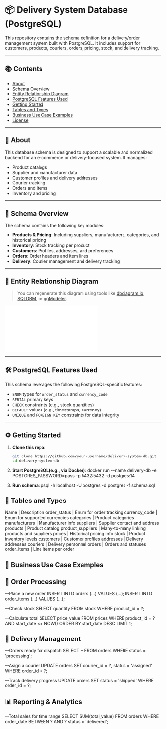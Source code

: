 # 📦 Delivery System Database (PostgreSQL)

This repository contains the schema definition for a delivery/order management system built with PostgreSQL. It includes support for customers, products, couriers, orders, pricing, stock, and delivery tracking.

---

## 📚 Contents

- [About](#-about)
- [Schema Overview](#-schema-overview)
- [Entity Relationship Diagram](#-entity-relationship-diagram)
- [PostgreSQL Features Used](#-postgresql-features-used)
- [Getting Started](#-getting-started)
- [Tables and Types](#-tables-and-types)
- [Business Use Case Examples](#-business-use-case-examples)
- [License](#-license)

---

## 📖 About

This database schema is designed to support a scalable and normalized backend for an e-commerce or delivery-focused system. It manages:

- Product catalogs
- Supplier and manufacturer data
- Customer profiles and delivery addresses
- Courier tracking
- Orders and items
- Inventory and pricing

---

## 🧠 Schema Overview

The schema contains the following key modules:

- **Products & Pricing**: Including suppliers, manufacturers, categories, and historical pricing
- **Inventory**: Stock tracking per product
- **Customers**: Profiles, addresses, and preferences
- **Orders**: Order headers and item lines
- **Delivery**: Courier management and delivery tracking

---

## 🧭 Entity Relationship Diagram

> You can regenerate this diagram using tools like [dbdiagram.io](https://dbdiagram.io), [SQLDBM](https://sqldbm.com), or [pgModeler](https://pgmodeler.io/).

![Schema Diagram](docs/schema_diagram.pdf)

---

## 🛠 PostgreSQL Features Used

This schema leverages the following PostgreSQL-specific features:

- `ENUM` types for `order_status` and `currency_code`
- `SERIAL` primary keys
- `CHECK` constraints (e.g., stock quantities)
- `DEFAULT` values (e.g., timestamps, currency)
- `UNIQUE` and `FOREIGN KEY` constraints for data integrity

---

## ⚙️ Getting Started

1. **Clone this repo**:
   ```bash
   git clone https://github.com/your-username/delivery-system-db.git
   cd delivery-system-db

2. **Start PostgreSQL(e.g., via Docker)**:
docker run --name delivery-db -e POSTGRES_PASSWORD=pass -p 5432:5432 -d postgres:14

3. **Run schema**:
psql -h localhost -U postgres -d postgres -f schema.sql


## 🧾 Tables and Types
Name | Description
order_status | Enum for order tracking
currency_code | Enum for supported currencies
categories | Product categories
manufacturers | Manufacturer info
suppliers | Supplier contact and address
products | Product catalog
product_suppliers | Many-to-many linking products and suppliers
prices | Historical pricing info
stock | Product inventory levels
customers | Customer profiles
addresses | Delivery addresses
couriers | Delivery personnel
orders | Orders and statuses
order_items | Line items per order


## 💼 Business Use Case Examples

## 🛒 Order Processing

--Place a new order
INSERT INTO orders (...) VALUES (...);
INSERT INTO order_items (...) VALUES (...);

--Check stock
SELECT quantity FROM stock WHERE product_id = ?;

--Calculate total
SELECT price_value FROM prices WHERE product_id = ? AND start_date <= NOW() ORDER BY start_date DESC LIMIT 1;

## 🚚 Delivery Management

--Orders ready for dispatch
SELECT * FROM orders WHERE status = 'processing';

--Asign a courier
UPDATE orders SET courier_id = ?, status = 'assigned' WHERE order_id = ?;

--Track delivery progress
UPDATE orders SET status = 'shipped' WHERE order_id = ?;


## 📊 Reporting & Analytics

--Total sales for time range
SELECT SUM(total_value) 
FROM orders 
WHERE order_date BETWEEN ? AND ? status = 'delivered';
